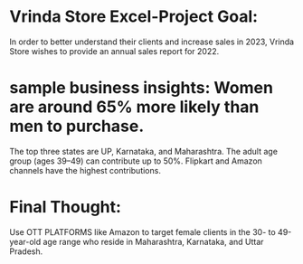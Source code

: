 # Vrinda Store Excel-Project Goal: 
In order to better understand their clients and increase sales in 2023, Vrinda Store wishes to provide an annual sales report for 2022.
# sample business insights: Women are around 65% more likely than men to purchase.
The top three states are UP, Karnataka, and Maharashtra.
The adult age group (ages 39–49) can contribute up to 50%.
Flipkart and Amazon channels have the highest contributions.

# Final Thought: 
Use OTT PLATFORMS like Amazon to target female clients in the 30- to 49-year-old age range who reside in Maharashtra, Karnataka, and Uttar Pradesh.

